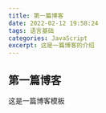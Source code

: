 ```yaml
---
title: 第一篇博客
date: 2022-02-12 19:58:24
tags: 语言基础
categories: JavaScript
excerpt: 这是一篇博客的介绍
---
```


## 第一篇博客

这是一篇博客模板
